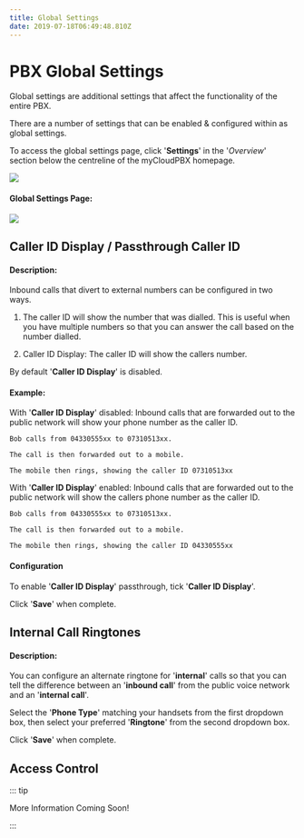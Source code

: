 ```yaml
---
title: Global Settings
date: 2019-07-18T06:49:48.810Z
---
```

# PBX Global Settings

Global settings are additional settings that affect the functionality of the entire PBX.

There are a number of settings that can be enabled & configured within as global settings.

To access the global settings page, click '**Settings**' in the '_Overview_' section below the centreline of the myCloudPBX homepage.

![](/images/pbx_ringtones_1.png)

#### Global Settings Page:

![](/images/pbx_ringtones_2.png)

## Caller ID Display / Passthrough Caller ID

#### Description:

Inbound calls that divert to external numbers can be configured in two ways.

1. The caller ID will show the number that was dialled. This is useful when you have multiple numbers so that you can answer the call based on the number dialled.

2. Caller ID Display: The caller ID will show the callers number.

By default '**Caller ID Display**' is disabled.

#### Example:

With '**Caller ID Display**' disabled: Inbound calls that are forwarded out to the public network will show your phone number as the caller ID.


```
Bob calls from 04330555xx to 07310513xx.

The call is then forwarded out to a mobile.

The mobile then rings, showing the caller ID 07310513xx
```


With '**Caller ID Display**' enabled: Inbound calls that are forwarded out to the public network will show the callers phone number as the caller ID.


```
Bob calls from 04330555xx to 07310513xx.

The call is then forwarded out to a mobile.

The mobile then rings, showing the caller ID 04330555xx
```

#### Configuration

To enable '**Caller ID Display**' passthrough, tick '**Caller ID Display**'.

Click '**Save**' when complete.

## Internal Call Ringtones
#### Description:

You can configure an alternate ringtone for '**internal**' calls so that you can tell the difference between an '**inbound call**' from the public voice network and an '**internal call**'.

Select the '**Phone Type**' matching your handsets from the first dropdown box, then select your preferred '**Ringtone**' from the second dropdown box.

Click '**Save**' when complete.

## Access Control

::: tip

More Information Coming Soon!

:::






